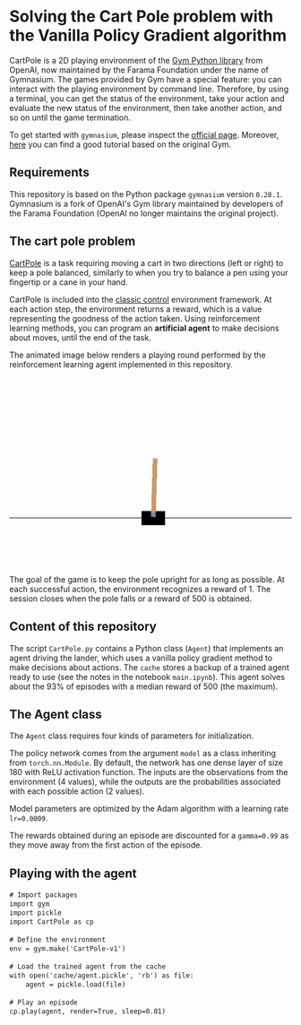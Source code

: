 # Solving the Cart Pole problem with the Vanilla Policy Gradient algorithm

CartPole is a 2D playing environment of the [Gym Python library](https://github.com/openai/gym) from OpenAI, now maintained by the Farama Foundation under the name of Gymnasium. The games provided by Gym have a special feature: you can interact with the playing environment by command line. Therefore, by using a terminal, you can get the status of the environment, take your action and evaluate the new status of the environment, then take another action, and so on until the game termination.

To get started with `gymnasium`, please inspect the [official page](https://gymnasium.farama.org/). Moreover, [here](https://blog.paperspace.com/getting-started-with-openai-gym/) you can find a good tutorial based on the original Gym.

## Requirements

This repository is based on the Python package `gymnasium` version `0.28.1`. Gymnasium is a fork of OpenAI's Gym library maintained by developers of the Farama Foundation (OpenAI no longer maintains the original project).

## The cart pole problem

[CartPole](https://www.gymlibrary.dev/environments/classic_control/cart_pole/) is a task requiring moving a cart in two directions (left or right) to keep a pole balanced, similarly to when you try to balance a pen using your fingertip or a cane in your hand.

CartPole is included into the [classic control](https://www.gymlibrary.dev/environments/classic_control/) environment framework. At each action step, the environment returns a reward, which is a value representing the goodness of the action taken. Using reinforcement learning methods, you can program an **artificial agent** to make decisions about moves, until the end of the task.

The animated image below renders a playing round performed by the reinforcement learning agent implemented in this repository.

![CartPole session](images/playing-session.gif)

The goal of the game is to keep the pole upright for as long as possible. At each successful action, the environment recognizes a reward of 1. The session closes when the pole falls or a reward of 500 is obtained.

## Content of this repository

The script `CartPole.py` contains a Python class (`Agent`) that implements an agent driving the lander, which uses a vanilla policy gradient method to make decisions about actions. The `cache` stores a backup of a trained agent ready to use (see the notes in the notebook `main.ipynb`). This agent solves about the 93% of episodes with a median reward of 500 (the maximum).

## The Agent class

The `Agent` class requires four kinds of parameters for initialization.

The policy network comes from the argument `model` as a class inheriting from `torch.nn.Module`. By default, the network has one dense layer of size 180 with ReLU activation function. The inputs are the observations from the environment (4 values), while the outputs are the probabilities associated with each possible action (2 values).

Model parameters are optimized by the Adam algorithm with a learning rate `lr=0.0009`.

The rewards obtained during an episode are discounted for a `gamma=0.99` as they move away from the first action of the episode.

## Playing with the agent

```
# Import packages
import gym
import pickle
import CartPole as cp

# Define the environment
env = gym.make('CartPole-v1')

# Load the trained agent from the cache
with open('cache/agent.pickle', 'rb') as file:
    agent = pickle.load(file)

# Play an episode
cp.play(agent, render=True, sleep=0.01)
```
